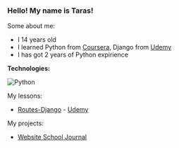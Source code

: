 ### Hello! My name is Taras!

Some about me:
- I 14 years old
- I learned Python from [Coursera](https://ru.coursera.org/), Django from [Udemy](https://www.udemy.com)
- I has got 2 years of Python expirience

<b>Technologies:</b>

![Python](https://img.shields.io/badge/Python-3.8-brightgreen)

My lessons:
- [Routes-Django](https://github.com/Taras265/Routes-Django) - [Udemy](https://www.udemy.com/course/django-31-junior-django-developer/)

My projects:
- [Website School Journal](https://github.com/Taras265/Journal)
<!--
**Taras265/Taras265** is a ✨ _special_ ✨ repository because its `README.md` (this file) appears on your GitHub profile.

Here are some ideas to get you started:

- 🔭 I’m currently working on ...
- 🌱 I’m currently learning ...
- 👯 I’m looking to collaborate on ...
- 🤔 I’m looking for help with ...
- 💬 Ask me about ...
- 📫 How to reach me: ...
- 😄 Pronouns: ...
- ⚡ Fun fact: ...
-->
